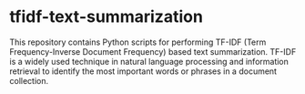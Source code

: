 # tfidf-text-summarization
This repository contains Python scripts for performing TF-IDF (Term Frequency-Inverse Document Frequency) based text summarization. TF-IDF is a widely used technique in natural language processing and information retrieval to identify the most important words or phrases in a document collection.
